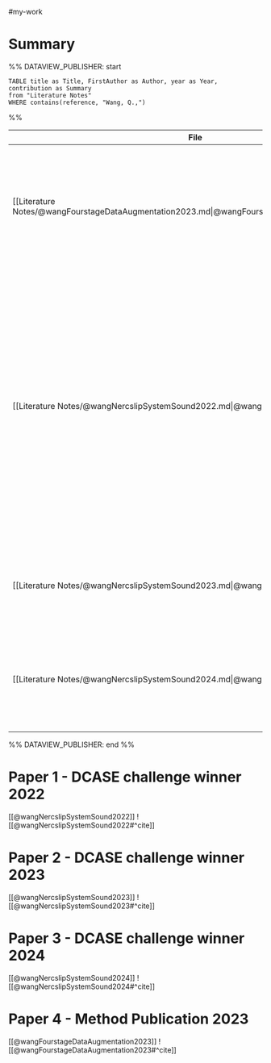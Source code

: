 #my-work

# Summary

%% DATAVIEW_PUBLISHER: start
```dataview
TABLE title as Title, FirstAuthor as Author, year as Year, contribution as Summary
from "Literature Notes"
WHERE contains(reference, "Wang, Q.,")
```
%%

| File                                                                                           | Title                                                                                                                          | Author     | Year | Summary                                                                                                                                                                                                                                                                                                                                                                |
| ---------------------------------------------------------------------------------------------- | ------------------------------------------------------------------------------------------------------------------------------ | ---------- | ---- | ---------------------------------------------------------------------------------------------------------------------------------------------------------------------------------------------------------------------------------------------------------------------------------------------------------------------------------------------------------------------- |
| [[Literature Notes/@wangFourstageDataAugmentation2023.md\|@wangFourstageDataAugmentation2023]] | A four-stage data augmentation approach to ResNet-conformer based acoustic modeling for sound event localization and detection | Wang, Qing | 2023 | \-                                                                                                                                                                                                                                                                                                                                                                     |
| [[Literature Notes/@wangNercslipSystemSound2022.md\|@wangNercslipSystemSound2022]]             | The nerc-slip system for sound event localization and detection of dcase2022 challenge                                         | Wang, Qing | 2022 | This technical reports outlines the winning entry for the DCASE 2022 Task 3 challenge (sound event detection and localisation). The authors propose a model applying the multi-[[Activity-Coupled Cartesian Direction of Arriva\|ACCDOA]] representation, using audio channel swapping to augment data, a Resnet-Conformer architecture and a model ensemble strategy. |
| [[Literature Notes/@wangNercslipSystemSound2023.md\|@wangNercslipSystemSound2023]]             | The nerc-slip system for sound event localization and detection of dcase2023 challenge                                         | Wang, Qing | 2023 | \-                                                                                                                                                                                                                                                                                                                                                                     |
| [[Literature Notes/@wangNercslipSystemSound2024.md\|@wangNercslipSystemSound2024]]             | The nerc-slip system for sound event localization and detection with source distance estimation of dcase 2024 challenge        | Wang, Qing | 2024 | \-                                                                                                                                                                                                                                                                                                                                                                     |

%% DATAVIEW_PUBLISHER: end %%
# Paper 1 - DCASE challenge winner 2022

[[@wangNercslipSystemSound2022]]
![[@wangNercslipSystemSound2022#^cite]]

# Paper 2 - DCASE challenge winner 2023

[[@wangNercslipSystemSound2023]]
![[@wangNercslipSystemSound2023#^cite]]

# Paper 3 - DCASE challenge winner 2024

[[@wangNercslipSystemSound2024]]
![[@wangNercslipSystemSound2024#^cite]]

# Paper 4 - Method Publication 2023

[[@wangFourstageDataAugmentation2023]]
![[@wangFourstageDataAugmentation2023#^cite]]

